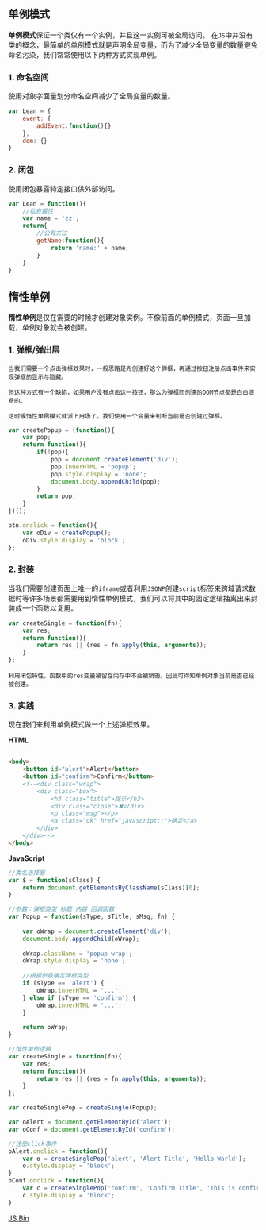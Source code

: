 ## 单例模式
**单例模式**保证一个类仅有一个实例，并且这一实例可被全局访问。
在`JS`中并没有类的概念，最简单的单例模式就是声明全局变量，而为了减少全局变量的数量避免命名污染，我们常常使用以下两种方式实现单例。  

### 1. 命名空间
使用对象字面量划分命名空间减少了全局变量的数量。
```javascript
var Lean = {
    event: {
        addEvent:function(){}
    },
    dom: {}
}
```
### 2. 闭包
使用闭包暴露特定接口供外部访问。
```javascript
var Lean = function(){
    //私有属性
    var name = 'zz';
    return{
        //公有方法
        getName:function(){
            return 'name:' + name;
        }
    }
}
```
## 惰性单例
**惰性单例**是仅在需要的时候才创建对象实例。不像前面的单例模式，页面一旦加载，单例对象就会被创建。

### 1. 弹框/弹出层  
    当我们需要一个点击弹框效果时，一般思路是先创建好这个弹框，再通过按钮注册点击事件来实现弹框的显示与隐藏。
    
    但这种方式有一个缺陷，如果用户没有点击这一按钮，那么为弹框而创建的DOM节点都是白白浪费的。
    
    这时候惰性单例模式就派上用场了。我们使用一个变量来判断当前是否创建过弹框。
```javascript
var createPopup = (function(){
    var pop;
    return function(){
        if(!pop){
            pop = document.createElement('div');
            pop.innerHTML = 'popup';
            pop.style.display = 'none';
            document.body.appendChild(pop);
        }
        return pop;
    }
})();

btn.onclick = function(){
    var oDiv = createPopup();
    oDiv.style.display = 'block';
};
```
### 2. 封装
当我们需要创建页面上唯一的`iframe`或者利用`JSONP`创建`script`标签来跨域请求数据时等许多场景都需要用到惰性单例模式，我们可以将其中的固定逻辑抽离出来封装成一个函数以复用。
```javascript
var createSingle = function(fn){
    var res;
    return function(){
        return res || (res = fn.apply(this, arguments));
    }
};
```
    利用闭包特性，函数中的res变量被留在内存中不会被销毁。因此可得知单例对象当前是否已经被创建。
### 3. 实践
现在我们来利用单例模式做一个上述弹框效果。

**HTML**
```html

<body>
    <button id="alert">Alert</button>
    <button id="confirm">Confirm</button>
    <!--<div class="wrap">
        <div class="box">
            <h3 class="title">提示</h3>
            <div class="close">✖</div>
            <p class="msg"></p>
            <a class="ok" href="javascript:;">确定</a>
        </div>
    </div>-->
</body>
```
**JavaScript**
```javascript
//类名选择器
var $ = function(sClass) {
    return document.getElementsByClassName(sClass)[0];
}

//参数：弹框类型 标题 内容 回调函数
var Popup = function(sType, sTitle, sMsg, fn) {
    
    var oWrap = document.createElement('div');
    document.body.appendChild(oWrap);
    
    oWrap.className = 'popup-wrap';
    oWrap.style.display = 'none';
    
    //根据参数确定弹框类型
    if (sType == 'alert') {
        oWrap.innerHTML = '...';
    } else if (sType == 'confirm') {
        oWrap.innerHTML = '...';
    }
    
    return oWrap;
}

//惰性单例逻辑
var createSingle = function(fn){
    var res;
    return function(){
        return res || (res = fn.apply(this, arguments));
    }
};

var createSinglePop = createSingle(Popup);

var oAlert = document.getElementById('alert');
var oConf = document.getElementById('confirm');

//注册click事件
oAlert.onclick = function(){
	var o = createSinglePop('alert', 'Alert Title', 'Hello World');
	o.style.display = 'block';
}
oConf.onclick = function(){
	var c = createSinglePop('confirm', 'Confirm Title', 'This is confirm content', () => alert('callback'));
	c.style.display = 'block';
}
```
[JS Bin][1]


  [1]: http://jsbin.com/xuqiyaj/edit?html,output
